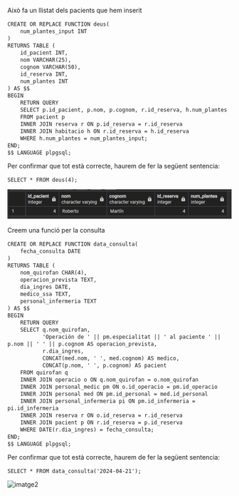 Això fa un llistat dels pacients que hem inserit
```
CREATE OR REPLACE FUNCTION deus(
    num_plantes_input INT
)
RETURNS TABLE (
    id_pacient INT,
    nom VARCHAR(25),
    cognom VARCHAR(50),
    id_reserva INT,
    num_plantes INT
) AS $$
BEGIN
    RETURN QUERY
    SELECT p.id_pacient, p.nom, p.cognom, r.id_reserva, h.num_plantes
    FROM pacient p
    INNER JOIN reserva r ON p.id_reserva = r.id_reserva
    INNER JOIN habitacio h ON r.id_reserva = h.id_reserva
    WHERE h.num_plantes = num_plantes_input;
END;
$$ LANGUAGE plpgsql;
```
Per confirmar que tot està correcte, haurem de fer la següent sentencia:
```
SELECT * FROM deus(4);
```
![imatge1](Imatges/image.png)<br>

Creem una funció per la consulta
```
CREATE OR REPLACE FUNCTION data_consulta(
    fecha_consulta DATE
)
RETURNS TABLE (
    nom_quirofan CHAR(4),
    operacion_prevista TEXT,
    dia_ingres DATE,
    medico_ssa TEXT,
    personal_infermeria TEXT
) AS $$
BEGIN
    RETURN QUERY
    SELECT q.nom_quirofan,
           'Operación de ' || pm.especialitat || ' al paciente ' || p.nom || ' ' || p.cognom AS operacion_prevista,
           r.dia_ingres,
           CONCAT(med.nom, ' ', med.cognom) AS medico,
           CONCAT(p.nom, ' ', p.cognom) AS pacient
    FROM quirofan q
    INNER JOIN operacio o ON q.nom_quirofan = o.nom_quirofan
    INNER JOIN personal_medic pm ON o.id_operacio = pm.id_operacio
    INNER JOIN personal med ON pm.id_personal = med.id_personal
    INNER JOIN personal_infermeria pi ON pm.id_infermeria = pi.id_infermeria
    INNER JOIN reserva r ON o.id_reserva = r.id_reserva
    INNER JOIN pacient p ON r.id_reserva = p.id_reserva
    WHERE DATE(r.dia_ingres) = fecha_consulta;
END;
$$ LANGUAGE plpgsql;
```
Per confirmar que tot està correcte, haurem de fer la següent sentencia:
```
SELECT * FROM data_consulta('2024-04-21');
````
![imatge2](Imatges/image2.png)<br>
